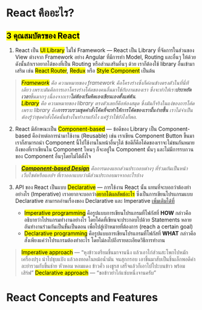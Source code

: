 <link href="../style.css" rel="stylesheet"></link>

# React คืออะไร? 
## **<mark class="header">3 คุณสมบัตรของ React**</mark>
1. React เป็น <mark>UI Library</mark> ไม่ใช่ Framework — React เป็น Library ที่จัดการในส่วนของ View ต่างจาก Framework อย่าง Angular ที่มีการทำ Model, Routing และอื่นๆ ให้ด้วย  ดังนั้นถ้าเราอยากได้ของที่เป็น Routing หรือส่วนเสริมอื่นๆ ด้วย เราก็ต้องใช้ library อื่นเข้ามาเสริม เช่น <mark>React Router</mark>, <mark>Redux</mark> หรือ <mark>Style Component</mark> เป็นต้น

> <i><mark>Framework</mark> คือ ความหมายของ framework คือโครงร่างซึ่งก็ค่อนข้างตรงตัวในที่นี่ทีเดียว เพราะมันคือการเอาโครงร่างโค้ดของคนอื่นมาใช้กับงานของเรา ซึ่งจะทำให้เรา**ประหยัดเวลา**ขึ้นมากๆ เนื่องจากเรา**ไม่ต้องเริ่มคิดเองเขียนเองตั้งแต่ต้น**.  
> <mark>Library</mark> คือ
ความหมายของ library ตรงตัวเลยก็คือห้องสมุด ซึ่งมันก็จริงในแง่ของการโค้ดเพราะ library คือ**การรวบรวมชุดคำสั่งโค้ดที่จะทำให้การโค้ดของเรานั้นง่ายขึ้น** เราไม่จำเป็นต้องรู้ว่าชุดคำสั่งโค้ดนั้นข้างในทำงานยังไง แค่รู้ว่าใช้ยังไงก็พอ.</i>

2. React มีลักษณะเป็น <mark>Component-based</mark> — ข้อดีของ Library เป็น Component-based คือง่ายต่อการนำมาใช้งาน (Reusable) เช่น เราเขียน Component Button ขึ้นมา เราก็สามารถนำ Component นี้ไปใช้งานในหน้าอื่นๆได้ ข้อดีก็คือโค้ดของเราจะไม่ชนกันหมายถึงของที่เราเขียนใน Component ไหนๆ ก็จะอยู่ใน Component นั้นๆ และไม่มีการรบกวนของ Component อื่นๆโดยไม่ได้ตั้งใจ 

> <i><mark>**[Component-based Design](https://blog.skooldio.com/ui-design-component-based-design/)**</mark> คือการมองแยกส่วนประกอบต่างๆ ที่ร่วมกันเป็นหน้าเว็บไซต์หรือแอปฯ ที่เราออกแบบว่ามีส่วนประกอบมาจากอะไรบ้าง</i>

3. API ของ React เป็นแบบ <mark>Declarative</mark> — การใช้งาน React นั้น แทนที่จะบอกว่าต้องทำอย่างไร (Imperative) เราอยากจะบอกว่า<mark>อยากได้ผลลัพธ์อะไร</mark> ซึ่งเป็นการเขียนโปรแกรมแบบ Declarative สามารถอ่านเรื่องของ Declarative และ Imperative [เพิ่มเติมได้ที่](https://codeburst.io/declarative-vs-imperative-programming-a8a7c93d9ad2)

    - <mark>Imperative programming</mark> คือรูปแบบการเขียนโปรแกรมที่โฟกัสที่ **HOW** กล่าวคืออธิบายว่าโปรแกรมทำงานอย่างไร โดยโค้ดที่เขียนจะประกอบไปด้วย Statements หลายอันทำงานร่วมกันเป็นขั้นเป็นตอน เพื่อไปสู่เป้าหมายที่ต้องการ (reach a certain goal) 
    - <mark>Declarative programming</mark> คือรูปแบบการเขียนโปรแกรมที่โฟกัสที่ **WHAT** กล่าวคือสั่งเพียงแค่ว่าโปรแกรมต้องทำอะไร โดยไม่ลงไปถึงรายละเอียดวิธีการทำงาน

> <mark>Imperative approach</mark> — “หุงข้าวเตรียมขึ้นมาจานนึง แล้วเอาไก่ส่วนสะโพกไปหมักเครื่องปรุง นำไปชุบแป้ง แล้วลงทอดในหม้อน้ำมัน จนสุกกรอบ เอาขึ้นมาสับเป็นชิ้นเล็กพอดีคำ ละยำรวมกับขึ้นช่าย หัวหอม หอมแดง ข้าวคั่ว ผงชูรส เสร็จแล้วก็เอาไปโปะบนข้าว พร้อมเสิร์ฟ” 
> <mark>Declarative approach</mark> — “ขอข้าวยำไก่แซ่บหนึ่งจานครับ”

# React Concepts and Features
